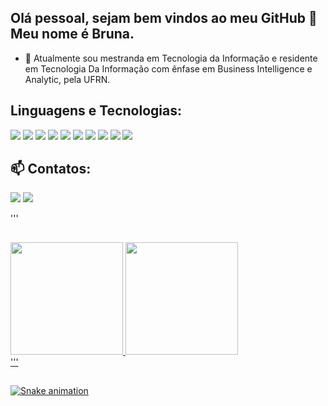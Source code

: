 ## Olá pessoal, sejam bem vindos ao meu GitHub 👋 Meu nome é Bruna.

- 🔭 Atualmente sou mestranda em Tecnologia da Informação e residente em Tecnologia Da Informação com ênfase em Business Intelligence e Analytic, pela UFRN.


## Linguagens e Tecnologias:

<img src="https://img.shields.io/badge/Python-3776AB?style=for-the-badge&logo=python&logoColor=white" />
<img src="https://img.shields.io/badge/MySQL-00000F?style=for-the-badge&logo=mysql&logoColor=white" />
<img src="https://img.shields.io/badge/-Docker-black?style=for-the-badge&logo=Docker" />
<img src="https://img.shields.io/badge/-Git-white?style=for-the-badge&logo=Git" />
<img src="https://img.shields.io/badge/GitHub-%2312100E.svg?&style=for-the-badge&logo=Github&logoColor=white" />
<img src="https://img.shields.io/badge/Visual_Studio_Code-0078D4?style=for-the-badge&logo=visual%20studio%20code&logoColor=white" />
<img src="https://img.shields.io/badge/JavaScript-323330?style=for-the-badge&logo=javascript&logoColor=F7DF1E" />
<img src="https://img.shields.io/badge/HTML5-E34F26?style=for-the-badge&logo=html5&logoColor=white"/>
<img src="https://img.shields.io/badge/CSS3-1572B6?style=for-the-badge&logo=css3&logoColor=white" />
<img src="https://img.shields.io/badge/-Linux-black?style=for-the-badge&logo=Linux" />


## 📫 Contatos:
<div>
<a href = "brna.oliveira03@gmail.com"><img src="https://img.shields.io/badge/Gmail-D14836?style=for-the-badge&logo=gmail&logoColor=white" target="_blank"></a>
<a href="https://www.linkedin.com/in/bruna-oliveira-2503aa231/" target="_blank"><img src="https://img.shields.io/badge/-LinkedIn-%230077B5?style=for-the-badge&logo=linkedin&logoColor=white" target="_blank"></a>   
</div>

'''
## 
<div>
<a href="https://github.com/seu-usuário-aqui">
<img height="180em" src="https://github-readme-stats.vercel.app/api/top-langs/?username=brnaoliveira&layout=compact&langs_count=7&theme=dracula"/>
<img height="180em" src="https://github-readme-stats.vercel.app/api?username=brnaoliveira&show_icons=true&theme=dracula&include_all_commits=true&count_private=true"/>
</div>
  '''

##
![Snake animation](https://github.com/brnaoliveira/brnaoliveira/blob/output/github-contribution-grid-snake.svg)
